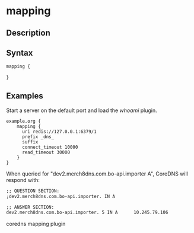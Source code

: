 # mapping

## Description

## Syntax

~~~ txt
mapping {
 
}
~~~

## Examples

Start a server on the default port and load the *whoami* plugin.

~~~ corefile
example.org {
    mapping {
      uri redis://127.0.0.1:6379/1
      prefix _dns_
      suffix
      connect_timeout 10000
      read_timeout 30000
    }
}
~~~

When queried for "dev2.merch8dns.com.bo-api.importer A", CoreDNS will respond with:

~~~ txt
;; QUESTION SECTION:
;dev2.merch8dns.com.bo-api.importer. IN A

;; ANSWER SECTION:
dev2.merch8dns.com.bo-api.importer. 5 IN A      10.245.79.106
~~~

coredns mapping plugin

